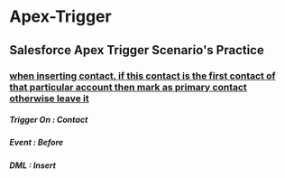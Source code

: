 # Apex-Trigger
## Salesforce Apex Trigger Scenario's Practice

### [when inserting contact, if this contact is the first contact of that particular account then mark as primary contact otherwise leave it]()

##### Trigger On  : Contact
##### Event       : Before
##### DML         : Insert



